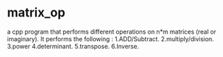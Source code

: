 # matrix_op
a cpp program that performs different operations on n*m matrices (real or imaginary).
It performs the following : 
1.ADD/Subtract.
2.multiply/division.
3.power
4.determinant.
5.transpose.
6.Inverse.
